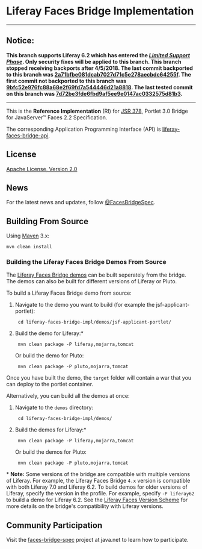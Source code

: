 # Liferay Faces Bridge Implementation

---

## Notice:

**This branch supports Liferay 6.2 which has entered the [*Limited Support Phase*](https://www.liferay.com/subscription-services/end-of-life/liferay-portal). Only security fixes will be applied to this branch. This branch stopped receiving backports after 4/5/2018. The last commit backported to this branch was [2a71bfbe081dcab7027d71c5e278aecbdc64255f](https://github.com/liferay/liferay-faces-bridge-impl/commit/2a71bfbe081dcab7027d71c5e278aecbdc64255f).  The first commit not backported to this branch was [9bfc52e976fc88a68e2f69fd7a544446d21a8818](https://github.com/liferay/liferay-faces-bridge-impl/commit/9bfc52e976fc88a68e2f69fd7a544446d21a8818). The last tested commit on this branch was [7d72be3fde6fbd9af5ee9e0147ac0332575d81b3](https://github.com/liferay/liferay-faces-bridge-impl/commit/7d72be3fde6fbd9af5ee9e0147ac0332575d81b3).**

---

This is the **Reference Implementation** (RI) for [JSR 378](https://www.jcp.org/en/jsr/detail?id=378), Portlet 3.0
Bridge for JavaServer&trade; Faces 2.2 Specification.

The corresponding Application Programming Interface (API) is
[liferay-faces-bridge-api](https://github.com/liferay/liferay-faces-bridge-api).

## License

[Apache License, Version 2.0](http://www.apache.org/licenses/LICENSE-2.0)

## News

For the latest news and updates, follow [@FacesBridgeSpec](https://twitter.com/FacesBridgeSpec).

## Building From Source

Using [Maven](https://maven.apache.org/) 3.x:

	mvn clean install

### Building the Liferay Faces Bridge Demos From Source

The [Liferay Faces Bridge demos](https://github.com/liferay/liferay-faces-bridge-impl/tree/master/demos) can be built seperately from the bridge. The demos can also be built for different versions of Liferay or Pluto.

To build a Liferay Faces Bridge demo from source:

1. Navigate to the demo you want to build (for example the jsf-applicant-portlet):

		cd liferay-faces-bridge-impl/demos/jsf-applicant-portlet/

2. Build the demo for Liferay:*

		mvn clean package -P liferay,mojarra,tomcat

	Or build the demo for Pluto:

		mvn clean package -P pluto,mojarra,tomcat

Once you have built the demo, the `target` folder will contain a war that you can deploy to the portlet container.

Alternatively, you can build all the demos at once:

1. Navigate to the `demos` directory:

		cd liferay-faces-bridge-impl/demos/

2. Build the demos for Liferay:*

		mvn clean package -P liferay,mojarra,tomcat

	Or build the demos for Pluto:

		mvn clean package -P pluto,mojarra,tomcat

\* **Note:** Some versions of the bridge are compatible with multiple versions of Liferay. For example, the Liferay Faces Bridge `4.x` version is compatible with both Liferay 7.0 and Liferay 6.2. To build demos for older versions of Liferay, specify the version in the profile. For example, specify `-P liferay62` to build a demo for Liferay 6.2. See the [Liferay Faces Version Scheme](https://dev.liferay.com/develop/tutorials/-/knowledge_base/6-2/understanding-the-liferay-faces-version-scheme#liferay-faces-version-scheme-for-releases-after-liferay-faces-ga6) for more details on the bridge's compatibility with Liferay versions.

## Community Participation

Visit the [faces-bridge-spec](https://java.net/projects/faces-bridge-spec) project at java.net to learn how to
participate.